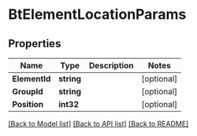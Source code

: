 # BtElementLocationParams

## Properties

Name | Type | Description | Notes
------------ | ------------- | ------------- | -------------
**ElementId** | **string** |  | [optional] 
**GroupId** | **string** |  | [optional] 
**Position** | **int32** |  | [optional] 

[[Back to Model list]](../README.md#documentation-for-models) [[Back to API list]](../README.md#documentation-for-api-endpoints) [[Back to README]](../README.md)


